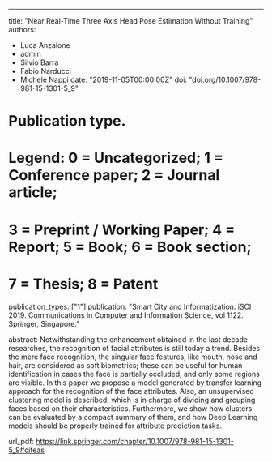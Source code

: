 ---
title: "Near Real-Time Three Axis Head Pose Estimation Without Training"
authors:
- Luca Anzalone
- admin
- Silvio Barra
- Fabio Narducci
- Michele Nappi
date: "2019-11-05T00:00:00Z"
doi: "doi.org/10.1007/978-981-15-1301-5_9"

# Publication type.
# Legend: 0 = Uncategorized; 1 = Conference paper; 2 = Journal article;
# 3 = Preprint / Working Paper; 4 = Report; 5 = Book; 6 = Book section;
# 7 = Thesis; 8 = Patent
publication_types: ["1"]
publication: "Smart City and Informatization. iSCI 2019. Communications in Computer and Information Science, vol 1122. Springer, Singapore."

abstract: Notwithstanding the enhancement obtained in the last decade researches, the recognition of facial attributes is still today a trend. Besides the mere face recognition, the singular face features, like mouth, nose and hair, are considered as soft biometrics; these can be useful for human identification in cases the face is partially occluded, and only some regions are visible. In this paper we propose a model generated by transfer learning approach for the recognition of the face attributes. Also, an unsupervised clustering model is described, which is in charge of dividing and grouping faces based on their characteristics. Furthermore, we show how clusters can be evaluated by a compact summary of them, and how Deep Learning models should be properly trained for attribute prediction tasks.


url_pdf: https://link.springer.com/chapter/10.1007/978-981-15-1301-5_9#citeas
